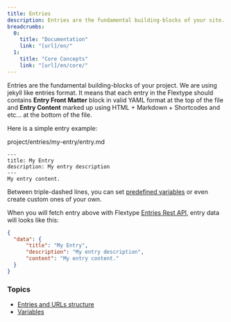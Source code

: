 ```yaml
---
title: Entries
description: Entries are the fundamental building-blocks of your site. Each entry in Flextype should contains Entry Front Matter block in YAML format at the top of the file and Entry Content marked up using HTML + Markdown + Shortcodes at the bottom of the file.
breadcrumbs:
  0:
    title: "Documentation"
    link: "[url]/en/"
  1:
    title: "Core Concepts"
    link: "[url]/en/core/"
---
```


Entries are the fundamental building-blocks of your project. We are using jekyll like entries format. It means that each entry in the Flextype should contains **Entry Front Matter** block in valid YAML format at the top of the file and **Entry Content** marked up using HTML + Markdown + Shortcodes and etc... at the bottom of the file.

Here is a simple entry example:

<div class="file-header"><i class="far fa-file-alt"></i> project/entries/my-entry/entry.md</div>

    ---
    title: My Entry
    description: My entry description
    ---
    My entry content.

Between triple-dashed lines, you can set [predefined variables](./entries/variables) or even create custom ones of your own.

When you will fetch entry above with Flextype [Entries Rest API]([url]/en/rest-api/entries), entry data will looks like this:

```json
{
  "data": {
      "title": "My Entry",
      "description": "My entry description",
      "content": "My entry content."
  }
}
```

### Topics

* [Entries and URLs structure](./entries/urls-structure)
* [Variables](./entries/variables)
